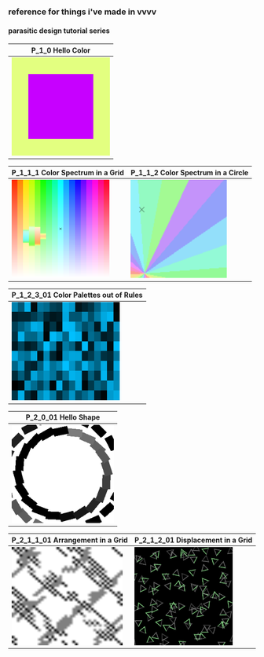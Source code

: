 ### reference for things i've made in vvvv

#### parasitic design tutorial series

| P_1_0 Hello Color  |
| --- |
| <a href="https://github.com/pussinboot/learning-vvvvv/tree/master/parasitic_redesign/P_1_0%20Hello%20Color"><img src="./previews/parasitic_redesign/P_1_0_01.png" height="200px"></a> |

| P_1_1_1 Color Spectrum in a Grid | P_1_1_2 Color Spectrum in a Circle |
| --- | --- |
| <a href="https://github.com/pussinboot/learning-vvvvv/tree/master/parasitic_redesign/P_1_1_1%20Color%20Spectrum%20in%20a%20Grid"><img src="./previews/parasitic_redesign/P_1_1_1_01.png" height="200px"></a> | <a href="https://github.com/pussinboot/learning-vvvvv/tree/master/parasitic_redesign/P_1_1_2%20Color%20Spectrum%20in%20a%20Circle"><img src="./previews/parasitic_redesign/P_1_1_2_01.png" height="200px"></a> |

| P_1_2_3_01 Color Palettes out of Rules |
| --- |
| <a href="https://github.com/pussinboot/learning-vvvvv/tree/master/parasitic_redesign/P_1_2_3_01%20Color%20Palettes%20out%20of%20Rules"><img src="./previews/parasitic_redesign/P_1_2_3_01.png" height="200px"></a> |

| P_2_0_01 Hello Shape |
| --- |
| <a href="https://github.com/pussinboot/learning-vvvvv/tree/master/parasitic_redesign/P_2_0_01%20Hello%20Shape"><img src="./previews/parasitic_redesign/P_2_0_01.png" height="200px"></a> |

| P_2_1_1_01 Arrangement in a Grid | P_2_1_2_01 Displacement in a Grid |
| --- | --- |
| <a href="https://github.com/pussinboot/learning-vvvvv/tree/master/parasitic_redesign/P_2_1_1_01%20Arrangement%20in%20a%20Grid"><img src="./previews/parasitic_redesign/P_2_1_1_01.png" height="200px"></a> | <a href="https://github.com/pussinboot/learning-vvvvv/tree/master/parasitic_redesign/P_2_1_2_01%20Displacement%20in%20a%20Grid"><img src="./previews/parasitic_redesign/P_2_1_2_01.png" height="200px"></a> |


